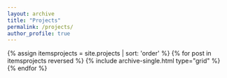 ```yaml
---
layout: archive
title: "Projects"
permalink: /projects/
author_profile: true
---
```

<div class="container">
<div class="grid__wrapper">
  {% assign itemsprojects = site.projects | sort: 'order' %}  
  {% for post in itemsprojects reversed %}
    {% include archive-single.html type="grid" %}
  {% endfor %}
</div>
</div>

